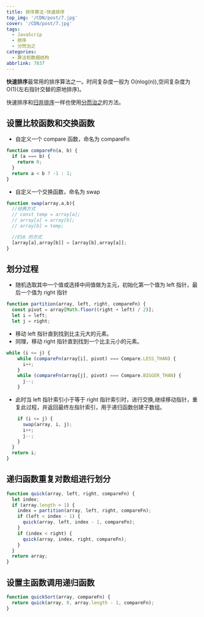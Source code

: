 ```yaml
---
title: 排序算法-快速排序
top_img: '/CDN/post/7.jpg'
cover: '/CDN/post/7.jpg'
tags:
  - JavaScrip
  - 排序
  - 分而治之
categories:
  - 算法和数据结构
abbrlink: 7837
---
```


**快速排序**最常用的排序算法之一。时间复杂度一般为 O(nlog(n)),空间复杂度为O(1)(左右指针交替的原地排序)。

<!-- more -->

快速排序和[归并排序](/posts/51816)一样也使用[分而治之]()的方法。

## 设置比较函数和交换函数

- 自定义一个 compare 函数，命名为 compareFn

```js
function compareFn(a, b) {
  if (a === b) {
    return 0;
  }
  return a < b ? -1 : 1;
}
```
- 自定义一个交换函数，命名为 swap

```js
function swap(array,a,b){
  //经典方式
  // const temp = array[a];
  // array[a] = array[b];
  // array[b] = temp;

  //ES6 的方式
  [array[a],array[b]] = [array[b],array[a]];
}
```

## 划分过程

- 随机选取其中一个值或选择中间值做为主元，初始化第一个值为 left 指针，最后一个值为 right 指针

```js
function partition(array, left, right, compareFn) {
  const pivot = array[Math.floor((right + left) / 2)];
  let i = left;
  let j = right;
```

- 移动 left 指针直到找到比主元大的元素。
- 同理，移动 right 指针直到找到一个比主元小的元素。

```js
while (i <= j) {
    while (compareFn(array[i], pivot) === Compare.LESS_THAN) {
      i++;
    }
    while (compareFn(array[j], pivot) === Compare.BIGGER_THAN) {
      j--;
    }
```

- 此时当 left 指针索引小于等于 right 指针索引时，进行交换,继续移动指针，重复此过程，并返回最终左指针索引，用于递归函数创建子数组。

```js
    if (i <= j) {
      swap(array, i, j);
      i++;
      j--;
    }
  }
  return i;
}
```

## 递归函数重复对数组进行划分

```js
function quick(array, left, right, compareFn) {
  let index;
  if (array.length > 1) {
    index = partition(array, left, right, compareFn);
    if (left < index - 1) {
      quick(array, left, index - 1, compareFn);
    }
    if (index < right) {
      quick(array, index, right, compareFn);
    }
  }
  return array;
}
```

## 设置主函数调用递归函数

```js
function quickSort(array, compareFn) {
  return quick(array, 0, array.length - 1, compareFn);
}
```
